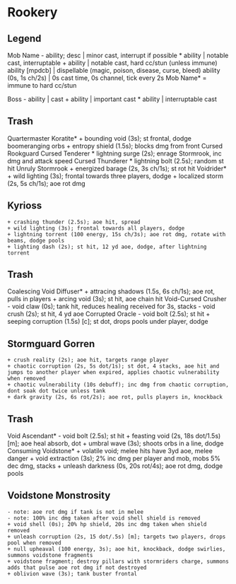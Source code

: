 # Rookery

## Legend
Mob Name
    - ability; desc   | minor cast, interrupt if possible
    * ability         | notable cast, interruptable
    + ability         | notable cast, hard cc/stun (unless immune)
      ability [mpdcb] | dispellable (magic, poison, disease, curse, bleed)
    ability (0s, 1s ch/2s) | 0s cast time, 0s channel, tick every 2s 
Mob Name* = immune to hard cc/stun

Boss
    - ability | cast
    + ability | important cast
    * ability | interruptable cast

## Trash
Quartermaster Koratite*
    + bounding void (3s); st frontal, dodge boomeranging orbs
    + entropy shield (1.5s); blocks dmg from front
Cursed Rookguard
Cursed Tenderer
    * lightning surge (2s); enrage Stormrook, inc dmg and attack speed
Cursed Thunderer
    * lightning bolt (2.5s); random st hit
Unruly Stormrook
    + energized barage (2s, 3s ch/1s); st rot hit
Voidrider*
    + wild lighting (3s); frontal towards three players, dodge
    + localized storm (2s, 5s ch/1s); aoe rot dmg

## Kyrioss
    + crashing thunder (2.5s); aoe hit, spread
    + wild lighting (3s); frontal towards all players, dodge
    + lightning torrent (100 energy, 15s ch/3s); aoe rot dmg, rotate with beams, dodge pools
    + lighting dash (2s); st hit, 12 yd aoe, dodge, after lightning torrent

## Trash
Coalescing Void Diffuser*
    + attracing shadows (1.5s, 6s ch/1s); aoe rot, pulls in players
    + arcing void (3s); st hit, aoe chain hit
Void-Cursed Crusher
    - void claw (0s); tank hit, reduces healing received for 3s, stacks
    - void crush (2s); st hit, 4 yd aoe
Corrupted Oracle
    - void bolt (2.5s); st hit
    + seeping corruption (1.5s) [c]; st dot, drops pools under player, dodge

## Stormguard Gorren
    + crush reality (2s); aoe hit, targets range player
    + chaotic corruption (2s, 5s dot/1s); st dot, 4 stacks, aoe hit and jumps to another player when expired, applies chaotic vulnerability when removed
    + chaotic vulnerability (10s debuff); inc dmg from chaotic corruption, dont soak dot twice unless tank
    + dark gravity (2s, 6s rot/2s); aoe rot, pulls players in, knockback

## Trash
Void Ascendant*
    - void bolt (2.5s); st hit
    + feasting void (2s, 18s dot/1.5s) [m]; aoe heal absorb, dot
    + umbral wave (3s); shoots orbs in a line, dodge
Consuming Voidstone*
    + volatile void; melee hits have 3yd aoe, melee danger
    + void extraction (3s); 2% inc dmg per player and mob, mobs 5% dec dmg, stacks
    + unleash darkness (0s, 20s rot/4s); aoe rot dmg, dodge pools

## Voidstone Monstrosity
    - note: aoe rot dmg if tank is not in melee
    - note: 100% inc dmg taken after void shell shield is removed
    + void shell (0s); 20% hp shield, 20s inc dmg taken when shield removed
    + unleash corruption (2s, 15 dot/.5s) [m]; targets two players, drops pool when removed
    + null upheaval (100 energy, 3s); aoe hit, knockback, dodge swirlies, summons voidstone fragments
    + voidstone fragment; destroy pillars with stormriders charge, summons adds that pulse aoe rot dmg if not destroyed
    + oblivion wave (3s); tank buster frontal
